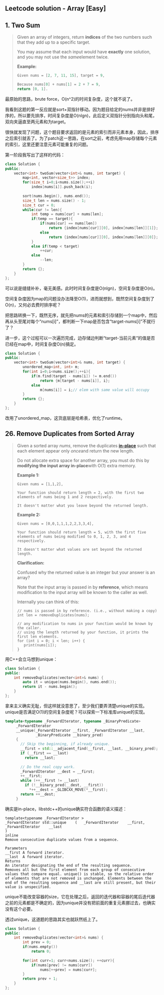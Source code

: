 ## Leetcode solution - Array [Easy]

## 1. Two Sum

>Given an array of integers, return **indices** of the two numbers such that they add up to a specific target.
>
>You may assume that each input would have **exactly** one solution, and you may not use the *same*element twice.
>
>**Example:**
>
>```cpp
>Given nums = [2, 7, 11, 15], target = 9,
>
>Because nums[0] + nums[1] = 2 + 7 = 9,
>return [0, 1].
>```

最原始的思路，brute force，O(n^2)的时间复杂度，这个就不说了。

我看到这题的第一反应就是sort+双指针移动。因为题目给定的nums并非是排好序的，所以要先排序，时间复杂度是O(nlgn)，此后定义双指针分别指向头和尾，双向夹逼直至两元素和为target。

很快就发现了问题，这个题目要求返回的是元素的索引而非元素本身，因此，排序之后索引就丢了。为了patch这一思路，在sort之前，考虑先用map存储每个元素的索引，这里还要注意元素可能重复的问题。

第一阶段我写出了这样的代码：

```cpp
class Solution {
public:
    vector<int> twoSum(vector<int>& nums, int target) {
        map<int, vector<size_t>> index;
        for(size_t i=0;i<nums.size();++i)
            index[nums[i]].push_back(i);
        
        sort(nums.begin(), nums.end());
        size_t len = nums.size() - 1;
        size_t cur = 0;
        while(cur != len){
            int temp = nums[cur] + nums[len];
            if(temp == target){
                if(nums[cur] == nums[len])
                    return {index[nums[cur]][0], index[nums[len]][1]};
                else
                    return {index[nums[cur]][0], index[nums[len]][0]};
            }
            else if(temp < target)
                ++cur;
            else
                --len;
        }
        return {};
    }
};
```

可以说是缝缝补补，毫无美感。此时时间复杂度是O(nlgn)，空间复杂度是O(n)。

空间复杂度因为map的问题没办法降至O(1)，进而就想到，既然空间复杂度到了O(n)，又何必去费时排序呢？

把思路转换一下，既然无序，就先把nums的元素和索引存储到一个map中，然后再从头至尾对每个“nums[i]”，都判断一下map是否包含“target-nums[i]”不就行了？

进一步，这个过程可以一次遍历完成，边存储边判断“target-当前元素”的值是否已经在map中，时间复杂度O(n)搞定。

```cpp
class Solution {
public:
    vector<int> twoSum(vector<int>& nums, int target) {
        unordered_map<int, int> m;
        for(int i=0;i<nums.size();++i){
            if(m.find(target - nums[i]) != m.end())
                return {m[target - nums[i]], i};
            else
                m[nums[i]] = i;// elem with same value will occupy
        }
        return {};
    }
};
```

改用了unordered_map，这货底层是哈希表，优化了runtime。

## 26. Remove Duplicates from Sorted Array

>Given a sorted array *nums*, remove the duplicates [**in-place**](https://en.wikipedia.org/wiki/In-place_algorithm) such that each element appear only *once*and return the new length.
>
>Do not allocate extra space for another array, you must do this by **modifying the input array in-place**with O(1) extra memory.
>
>**Example 1:**
>
>```
>Given nums = [1,1,2],
>
>Your function should return length = 2, with the first two elements of nums being 1 and 2 respectively.
>
>It doesn't matter what you leave beyond the returned length.
>```
>
>**Example 2:**
>
>```
>Given nums = [0,0,1,1,1,2,2,3,3,4],
>
>Your function should return length = 5, with the first five elements of nums being modified to 0, 1, 2, 3, and 4 respectively.
>
>It doesn't matter what values are set beyond the returned length.
>```
>
>**Clarification:**
>
>Confused why the returned value is an integer but your answer is an array?
>
>Note that the input array is passed in by **reference**, which means modification to the input array will be known to the caller as well.
>
>Internally you can think of this:
>
>```
>// nums is passed in by reference. (i.e., without making a copy)
>int len = removeDuplicates(nums);
>
>// any modification to nums in your function would be known by the caller.
>// using the length returned by your function, it prints the first len elements.
>for (int i = 0; i < len; i++) {
>    print(nums[i]);
>}
>```

用C++会立马想到unique：

```cpp
class Solution {
public:
    int removeDuplicates(vector<int>& nums) {
        auto it = unique(nums.begin(), nums.end());
        return it - nums.begin();
    }
};
```

拿来主义确实无耻，但这样就没意思了，至少我们要弄清楚unique的实现。unique是否满足O(1)的空间复杂度呢？可以探索一下标准库unique的实现。

```cpp
template<typename _ForwardIterator, typename _BinaryPredicate>
     _ForwardIterator
     __unique(_ForwardIterator __first, _ForwardIterator __last,
              _BinaryPredicate __binary_pred)
     {
       // Skip the beginning, if already unique.
       __first = std::__adjacent_find(__first, __last, __binary_pred);
       if (__first == __last)
         return __last;
 
       // Do the real copy work.
       _ForwardIterator __dest = __first;
       ++__first;
       while (++__first != __last)
         if (!__binary_pred(__dest, __first))
           *++__dest = _GLIBCXX_MOVE(*__first);
       return ++__dest;
     }
```

确实是in-place，libstdc++的unique确实符合函数的语义描述：

```
template<typename _ForwardIterator >
_ForwardIterator std::unique	(	_ForwardIterator 	__first,
_ForwardIterator 	__last 
)		
inline
Remove consecutive duplicate values from a sequence.

Parameters
__first	A forward iterator.
__last	A forward iterator.
Returns
An iterator designating the end of the resulting sequence.
Removes all but the first element from each group of consecutive values that compare equal. unique() is stable, so the relative order of elements that are not removed is unchanged. Elements between the end of the resulting sequence and __last are still present, but their value is unspecified.
```

unique不能改变容器的size，它在处理之后，返回的迭代器和容器的尾后迭代器之前的元素都是不确定的，因为unique并没有把前面的重复元素挪过去，也确实没有这个必要。

透过unique，这道题的思路其实也就跃然纸上了。

```cpp
class Solution {
public:
    int removeDuplicates(vector<int>& nums) {
        int prev = 0;
        if(nums.empty())
            return 0;
        
        for(int curr=1; curr<nums.size(); ++curr){
            if(nums[prev] != nums[curr])
                nums[++prev] = nums[curr];
        }
        return prev + 1;
    }
};
```

